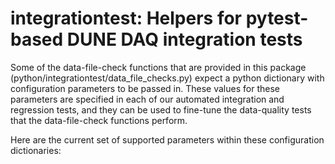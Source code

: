 # integrationtest: Helpers for pytest-based DUNE DAQ integration tests

Some of the data-file-check functions that are provided in this package (python/integrationtest/data_file_checks.py) expect a python dictionary with configuration parameters to be passed in.  These values for these parameters are specified in each of our automated integration and regression tests, and they can be used to fine-tune the data-quality tests that the data-file-check functions perform.

Here are the current set of supported parameters within these configuration dictionaries:

